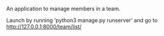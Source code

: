 An application to manage members in a team.

Launch by running 'python3 manage.py runserver' and go to http://127.0.0.1:8000/team/list/